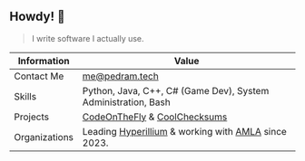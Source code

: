 ## Howdy! 👋
> I write software I actually use.

| Information | Value |
|--|--|
|Contact Me | me@pedram.tech |
|Skills | Python, Java, C++, C# (Game Dev), System Administration, Bash|
| Projects | [CodeOnTheFly](https://github.com/Its-pedram/CodeOnTheFly) & [CoolChecksums](https://github.com/Its-pedram/CoolCheckSums) |
| Organizations | Leading [Hyperillium](https://github.com/Hyperillium) & working with [AMLA](https://github.com/AMLA-UBC) since 2023. |
